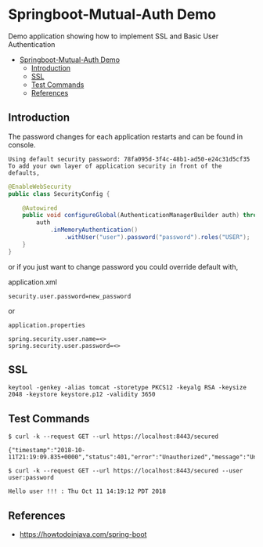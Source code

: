 # Springboot-Mutual-Auth Demo
Demo application showing how to implement SSL and Basic User Authentication 

<!-- TOC -->

- [Springboot-Mutual-Auth Demo](#springboot-mutual-auth-demo)
    - [Introduction](#introduction)
    - [SSL](#ssl)
    - [Test Commands](#test-commands)
    - [References](#references)

<!-- /TOC -->

## Introduction

The password changes for each application restarts and can be found in console.

```console
Using default security password: 78fa095d-3f4c-48b1-ad50-e24c31d5cf35
To add your own layer of application security in front of the defaults,
```

```java
@EnableWebSecurity
public class SecurityConfig {

    @Autowired
    public void configureGlobal(AuthenticationManagerBuilder auth) throws Exception {
        auth
            .inMemoryAuthentication()
                .withUser("user").password("password").roles("USER");
    }
}
```

or if you just want to change password you could override default with,

application.xml

```text
security.user.password=new_password
```
or

```text
application.properties

spring.security.user.name=<>
spring.security.user.password=<>
```

## SSL

```
keytool -genkey -alias tomcat -storetype PKCS12 -keyalg RSA -keysize 2048 -keystore keystore.p12 -validity 3650 
```

## Test Commands
```
$ curl -k --request GET --url https://localhost:8443/secured

{"timestamp":"2018-10-11T21:19:09.835+0000","status":401,"error":"Unauthorized","message":"Unauthorized","path":"/secured"}
```

```
$ curl -k --request GET --url https://localhost:8443/secured --user user:password

Hello user !!! : Thu Oct 11 14:19:12 PDT 2018
```

## References
* https://howtodoinjava.com/spring-boot